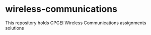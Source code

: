 # wireless-communications
This repository holds CPGEI Wireless Communications assignments solutions
